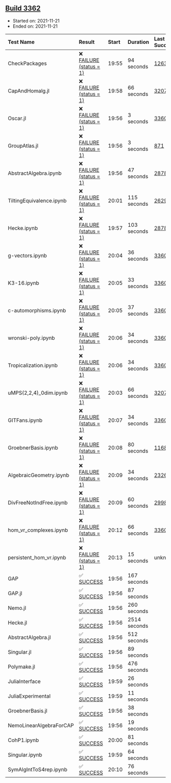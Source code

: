 ## [Build 3362](https://oscarci.mathematik.uni-kl.de/job/oscar-stable/3362/)

* Started on: 2021-11-21
* Ended on: 2021-11-21

| Test Name    | Result | Start | Duration | Last Success | First Failure |
|:-------------|:-------|:------|:---------|:-------------|:--------------|
| CheckPackages | ❌ [FAILURE (status = 1)](https://oscarci.mathematik.uni-kl.de/job/oscar-stable/3362/artifact/logs/build-3362/CheckPackages.log) | 19:55 | 94 seconds | [1263](https://oscarci.mathematik.uni-kl.de/job/oscar-stable/1263/) | [1264](https://oscarci.mathematik.uni-kl.de/job/oscar-stable/1264/) |
| CapAndHomalg.jl | ❌ [FAILURE (status = 1)](https://oscarci.mathematik.uni-kl.de/job/oscar-stable/3362/artifact/logs/build-3362/CapAndHomalg.jl.log) | 19:58 | 66 seconds | [3207](https://oscarci.mathematik.uni-kl.de/job/oscar-stable/3207/) | [3208](https://oscarci.mathematik.uni-kl.de/job/oscar-stable/3208/) |
| Oscar.jl | ❌ [FAILURE (status = 1)](https://oscarci.mathematik.uni-kl.de/job/oscar-stable/3362/artifact/logs/build-3362/Oscar.jl.log) | 19:56 | 3 seconds | [3360](https://oscarci.mathematik.uni-kl.de/job/oscar-stable/3360/) | [3362](https://oscarci.mathematik.uni-kl.de/job/oscar-stable/3362/) |
| GroupAtlas.jl | ❌ [FAILURE (status = 1)](https://oscarci.mathematik.uni-kl.de/job/oscar-stable/3362/artifact/logs/build-3362/GroupAtlas.jl.log) | 19:56 | 3 seconds | [871](https://oscarci.mathematik.uni-kl.de/job/oscar-stable/871/) | [872](https://oscarci.mathematik.uni-kl.de/job/oscar-stable/872/) |
| AbstractAlgebra.ipynb | ❌ [FAILURE (status = 1)](https://oscarci.mathematik.uni-kl.de/job/oscar-stable/3362/artifact/logs/build-3362/AbstractAlgebra.ipynb.log) | 19:56 | 47 seconds | [2878](https://oscarci.mathematik.uni-kl.de/job/oscar-stable/2878/) | [2879](https://oscarci.mathematik.uni-kl.de/job/oscar-stable/2879/) |
| TiltingEquivalence.ipynb | ❌ [FAILURE (status = 1)](https://oscarci.mathematik.uni-kl.de/job/oscar-stable/3362/artifact/logs/build-3362/TiltingEquivalence.ipynb.log) | 20:01 | 115 seconds | [2629](https://oscarci.mathematik.uni-kl.de/job/oscar-stable/2629/) | [2630](https://oscarci.mathematik.uni-kl.de/job/oscar-stable/2630/) |
| Hecke.ipynb | ❌ [FAILURE (status = 1)](https://oscarci.mathematik.uni-kl.de/job/oscar-stable/3362/artifact/logs/build-3362/Hecke.ipynb.log) | 19:57 | 103 seconds | [2878](https://oscarci.mathematik.uni-kl.de/job/oscar-stable/2878/) | [2879](https://oscarci.mathematik.uni-kl.de/job/oscar-stable/2879/) |
| g-vectors.ipynb | ❌ [FAILURE (status = 1)](https://oscarci.mathematik.uni-kl.de/job/oscar-stable/3362/artifact/logs/build-3362/g-vectors.ipynb.log) | 20:04 | 36 seconds | [3360](https://oscarci.mathematik.uni-kl.de/job/oscar-stable/3360/) | [3362](https://oscarci.mathematik.uni-kl.de/job/oscar-stable/3362/) |
| K3-16.ipynb | ❌ [FAILURE (status = 1)](https://oscarci.mathematik.uni-kl.de/job/oscar-stable/3362/artifact/logs/build-3362/K3-16.ipynb.log) | 20:05 | 33 seconds | [3360](https://oscarci.mathematik.uni-kl.de/job/oscar-stable/3360/) | [3362](https://oscarci.mathematik.uni-kl.de/job/oscar-stable/3362/) |
| c-automorphisms.ipynb | ❌ [FAILURE (status = 1)](https://oscarci.mathematik.uni-kl.de/job/oscar-stable/3362/artifact/logs/build-3362/c-automorphisms.ipynb.log) | 20:05 | 37 seconds | [3360](https://oscarci.mathematik.uni-kl.de/job/oscar-stable/3360/) | [3362](https://oscarci.mathematik.uni-kl.de/job/oscar-stable/3362/) |
| wronski-poly.ipynb | ❌ [FAILURE (status = 1)](https://oscarci.mathematik.uni-kl.de/job/oscar-stable/3362/artifact/logs/build-3362/wronski-poly.ipynb.log) | 20:06 | 34 seconds | [3360](https://oscarci.mathematik.uni-kl.de/job/oscar-stable/3360/) | [3362](https://oscarci.mathematik.uni-kl.de/job/oscar-stable/3362/) |
| Tropicalization.ipynb | ❌ [FAILURE (status = 1)](https://oscarci.mathematik.uni-kl.de/job/oscar-stable/3362/artifact/logs/build-3362/Tropicalization.ipynb.log) | 20:06 | 34 seconds | [3360](https://oscarci.mathematik.uni-kl.de/job/oscar-stable/3360/) | [3362](https://oscarci.mathematik.uni-kl.de/job/oscar-stable/3362/) |
| uMPS(2,2,4)_0dim.ipynb | ❌ [FAILURE (status = 1)](https://oscarci.mathematik.uni-kl.de/job/oscar-stable/3362/artifact/logs/build-3362/uMPS-2-2-4-_0dim.ipynb.log) | 20:03 | 66 seconds | [3207](https://oscarci.mathematik.uni-kl.de/job/oscar-stable/3207/) | [3208](https://oscarci.mathematik.uni-kl.de/job/oscar-stable/3208/) |
| GITFans.ipynb | ❌ [FAILURE (status = 1)](https://oscarci.mathematik.uni-kl.de/job/oscar-stable/3362/artifact/logs/build-3362/GITFans.ipynb.log) | 20:07 | 34 seconds | [3360](https://oscarci.mathematik.uni-kl.de/job/oscar-stable/3360/) | [3362](https://oscarci.mathematik.uni-kl.de/job/oscar-stable/3362/) |
| GroebnerBasis.ipynb | ❌ [FAILURE (status = 1)](https://oscarci.mathematik.uni-kl.de/job/oscar-stable/3362/artifact/logs/build-3362/GroebnerBasis.ipynb.log) | 20:08 | 80 seconds | [1168](https://oscarci.mathematik.uni-kl.de/job/oscar-stable/1168/) | [1169](https://oscarci.mathematik.uni-kl.de/job/oscar-stable/1169/) |
| AlgebraicGeometry.ipynb | ❌ [FAILURE (status = 1)](https://oscarci.mathematik.uni-kl.de/job/oscar-stable/3362/artifact/logs/build-3362/AlgebraicGeometry.ipynb.log) | 20:09 | 34 seconds | [2326](https://oscarci.mathematik.uni-kl.de/job/oscar-stable/2326/) | [2327](https://oscarci.mathematik.uni-kl.de/job/oscar-stable/2327/) |
| DivFreeNotIndFree.ipynb | ❌ [FAILURE (status = 1)](https://oscarci.mathematik.uni-kl.de/job/oscar-stable/3362/artifact/logs/build-3362/DivFreeNotIndFree.ipynb.log) | 20:09 | 60 seconds | [2998](https://oscarci.mathematik.uni-kl.de/job/oscar-stable/2998/) | [2999](https://oscarci.mathematik.uni-kl.de/job/oscar-stable/2999/) |
| hom_vr_complexes.ipynb | ❌ [FAILURE (status = 1)](https://oscarci.mathematik.uni-kl.de/job/oscar-stable/3362/artifact/logs/build-3362/hom_vr_complexes.ipynb.log) | 20:12 | 66 seconds | [3360](https://oscarci.mathematik.uni-kl.de/job/oscar-stable/3360/) | [3362](https://oscarci.mathematik.uni-kl.de/job/oscar-stable/3362/) |
| persistent_hom_vr.ipynb | ❌ [FAILURE (status = 1)](https://oscarci.mathematik.uni-kl.de/job/oscar-stable/3362/artifact/logs/build-3362/persistent_hom_vr.ipynb.log) | 20:13 | 15 seconds | unknown | unknown |
| GAP | ✅ [SUCCESS](https://oscarci.mathematik.uni-kl.de/job/oscar-stable/3362/artifact/logs/build-3362/GAP.log) | 19:56 | 167 seconds |  |  |
| GAP.jl | ✅ [SUCCESS](https://oscarci.mathematik.uni-kl.de/job/oscar-stable/3362/artifact/logs/build-3362/GAP.jl.log) | 19:56 | 87 seconds |  |  |
| Nemo.jl | ✅ [SUCCESS](https://oscarci.mathematik.uni-kl.de/job/oscar-stable/3362/artifact/logs/build-3362/Nemo.jl.log) | 19:56 | 260 seconds |  |  |
| Hecke.jl | ✅ [SUCCESS](https://oscarci.mathematik.uni-kl.de/job/oscar-stable/3362/artifact/logs/build-3362/Hecke.jl.log) | 19:56 | 2514 seconds |  |  |
| AbstractAlgebra.jl | ✅ [SUCCESS](https://oscarci.mathematik.uni-kl.de/job/oscar-stable/3362/artifact/logs/build-3362/AbstractAlgebra.jl.log) | 19:56 | 512 seconds |  |  |
| Singular.jl | ✅ [SUCCESS](https://oscarci.mathematik.uni-kl.de/job/oscar-stable/3362/artifact/logs/build-3362/Singular.jl.log) | 19:56 | 89 seconds |  |  |
| Polymake.jl | ✅ [SUCCESS](https://oscarci.mathematik.uni-kl.de/job/oscar-stable/3362/artifact/logs/build-3362/Polymake.jl.log) | 19:56 | 476 seconds |  |  |
| JuliaInterface | ✅ [SUCCESS](https://oscarci.mathematik.uni-kl.de/job/oscar-stable/3362/artifact/logs/build-3362/JuliaInterface.log) | 19:59 | 26 seconds |  |  |
| JuliaExperimental | ✅ [SUCCESS](https://oscarci.mathematik.uni-kl.de/job/oscar-stable/3362/artifact/logs/build-3362/JuliaExperimental.log) | 19:59 | 11 seconds |  |  |
| GroebnerBasis.jl | ✅ [SUCCESS](https://oscarci.mathematik.uni-kl.de/job/oscar-stable/3362/artifact/logs/build-3362/GroebnerBasis.jl.log) | 19:56 | 38 seconds |  |  |
| NemoLinearAlgebraForCAP | ✅ [SUCCESS](https://oscarci.mathematik.uni-kl.de/job/oscar-stable/3362/artifact/logs/build-3362/NemoLinearAlgebraForCAP.log) | 19:56 | 19 seconds |  |  |
| CohP1.ipynb | ✅ [SUCCESS](https://oscarci.mathematik.uni-kl.de/job/oscar-stable/3362/artifact/logs/build-3362/CohP1.ipynb.log) | 20:00 | 81 seconds |  |  |
| Singular.ipynb | ✅ [SUCCESS](https://oscarci.mathematik.uni-kl.de/job/oscar-stable/3362/artifact/logs/build-3362/Singular.ipynb.log) | 19:59 | 64 seconds |  |  |
| SymAlgIntToS4rep.ipynb | ✅ [SUCCESS](https://oscarci.mathematik.uni-kl.de/job/oscar-stable/3362/artifact/logs/build-3362/SymAlgIntToS4rep.ipynb.log) | 20:10 | 76 seconds |  |  |
